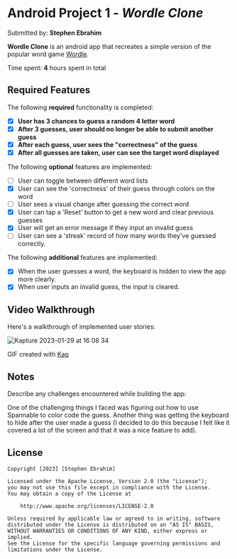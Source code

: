 # Android Project 1 - *Wordle Clone*

Submitted by: **Stephen Ebrahim**

**Wordle Clone** is an android app that recreates a simple version of the popular word game [Wordle](https://www.nytimes.com/games/wordle/index.html). 

Time spent: **4** hours spent in total

## Required Features

The following **required** functionality is completed:

- [X] **User has 3 chances to guess a random 4 letter word**
- [X] **After 3 guesses, user should no longer be able to submit another guess**
- [X] **After each guess, user sees the "correctness" of the guess**
- [X] **After all guesses are taken, user can see the target word displayed**

The following **optional** features are implemented:

- [ ] User can toggle between different word lists
- [X] User can see the 'correctness' of their guess through colors on the word 
- [ ] User sees a visual change after guessing the correct word
- [X] User can tap a 'Reset' button to get a new word and clear previous guesses
- [X] User will get an error message if they input an invalid guess
- [ ] User can see a 'streak' record of how many words they've guessed correctly.

The following **additional** features are implemented:

* [X] When the user guesses a word, the keyboard is hidden to view the app more clearly.
* [X] When user inputs an invalid guess, the input is cleared.

## Video Walkthrough

Here's a walkthrough of implemented user stories:

![Kapture 2023-01-29 at 16 08 34](https://user-images.githubusercontent.com/66531257/215355813-9767c68d-a2b9-4103-82df-f201bc878e20.gif)

GIF created with [Kap](https://getkap.co/)

## Notes

Describe any challenges encountered while building the app:

One of the challenging things I faced was figuring out how to use Spannable to color code the guess. Another thing was getting the keyboard to hide after the user made a guess (I decided to do this because I felt like it covered a lot of the screen and that it was a nice feature to add).

## License

    Copyright [2023] [Stephen Ebrahim]

    Licensed under the Apache License, Version 2.0 (the "License");
    you may not use this file except in compliance with the License.
    You may obtain a copy of the License at

        http://www.apache.org/licenses/LICENSE-2.0

    Unless required by applicable law or agreed to in writing, software
    distributed under the License is distributed on an "AS IS" BASIS,
    WITHOUT WARRANTIES OR CONDITIONS OF ANY KIND, either express or implied.
    See the License for the specific language governing permissions and
    limitations under the License.
